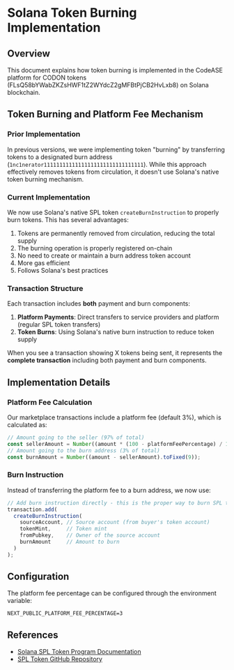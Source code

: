 # Solana Token Burning Implementation

## Overview

This document explains how token burning is implemented in the CodeASE platform for CODON tokens (FLsQ58bYWabZKZsHWF1tZ2WYdcZ2gMFBtPjCB2HvLxb8) on Solana blockchain.

## Token Burning and Platform Fee Mechanism

### Prior Implementation

In previous versions, we were implementing token "burning" by transferring tokens to a designated burn address (`1nc1nerator11111111111111111111111111111111`). While this approach effectively removes tokens from circulation, it doesn't use Solana's native token burning mechanism.

### Current Implementation

We now use Solana's native SPL token `createBurnInstruction` to properly burn tokens. This has several advantages:

1. Tokens are permanently removed from circulation, reducing the total supply
2. The burning operation is properly registered on-chain
3. No need to create or maintain a burn address token account
4. More gas efficient
5. Follows Solana's best practices

### Transaction Structure

Each transaction includes **both** payment and burn components:

1. **Platform Payments**: Direct transfers to service providers and platform (regular SPL token transfers)
2. **Token Burns**: Using Solana's native burn instruction to reduce token supply

When you see a transaction showing X tokens being sent, it represents the **complete transaction** including both payment and burn components.

## Implementation Details

### Platform Fee Calculation

Our marketplace transactions include a platform fee (default 3%), which is calculated as:

```typescript
// Amount going to the seller (97% of total)
const sellerAmount = Number((amount * (100 - platformFeePercentage) / 100).toFixed(9));
// Amount going to the burn address (3% of total)
const burnAmount = Number((amount - sellerAmount).toFixed(9));
```

### Burn Instruction

Instead of transferring the platform fee to a burn address, we now use:

```typescript
// Add burn instruction directly - this is the proper way to burn SPL tokens
transaction.add(
  createBurnInstruction(
    sourceAccount, // Source account (from buyer's token account)
    tokenMint,     // Token mint
    fromPubkey,    // Owner of the source account
    burnAmount     // Amount to burn
  )
);
```

## Configuration

The platform fee percentage can be configured through the environment variable:

```
NEXT_PUBLIC_PLATFORM_FEE_PERCENTAGE=3
```

## References

- [Solana SPL Token Program Documentation](https://spl.solana.com/token)
- [SPL Token GitHub Repository](https://github.com/solana-labs/solana-program-library/tree/master/token)
